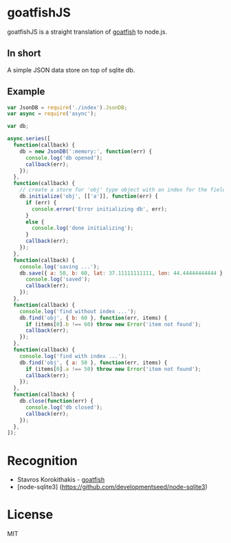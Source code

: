 # goatfishJS

goatfishJS is a straight translation of [goatfish](https://github.com/stochastic-technologies/goatfish) to node.js.

## In short
A simple JSON data store on top of sqlite db.

## Example

```javascript
var JsonDB = require('./index').JsonDB;
var async = require('async');

var db;

async.series([
  function(callback) {
    db = new JsonDB(':memory:', function(err) {
      console.log('db opened');
      callback(err);
    });
  },
  function(callback) {
    // create a store for 'obj' type object with an index for the field 'a'
    db.initialize('obj', [['a']], function(err) {
      if (err) {
        console.error('Error initializing db', err);
      }
      else {
        console.log('done initializing');
      }
      callback(err);
    });
  },
  function(callback) {
    console.log('saving ...');
    db.save({ a: 50, b: 60, lat: 37.11111111111, lon: 44.44444444444 }, 'obj', function(err) {
      console.log('saved');
      callback(err);
    });
  },
  function(callback) {
    console.log('find without index ...');
    db.find('obj', { b: 60 }, function(err, items) {
      if (items[0].b !== 60) throw new Error('item not found');
      callback(err);
    });
  },
  function(callback) {
    console.log('find with index ...');
    db.find('obj', { a: 50 }, function(err, items) {
      if (items[0].a !== 50) throw new Error('item not found');
      callback(err);
    });
  },
  function(callback) {
    db.close(function(err) {
      console.log('db closed');
      callback(err);
    });  
  },
]);
```

# Recognition
* Stavros Korokithakis - [goatfish](https://github.com/stochastic-technologies/goatfish)
* [node-sqlite3] (https://github.com/developmentseed/node-sqlite3)
 
# License
MIT


